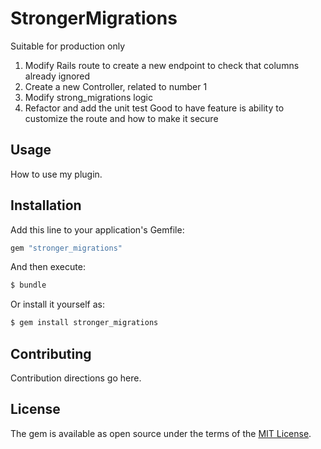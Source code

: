 # StrongerMigrations
Suitable for production only


1. Modify Rails route to create a new endpoint to check that columns already ignored
2. Create a new Controller, related to number 1
3. Modify strong_migrations logic
4. Refactor and add the unit test
Good to have feature is ability to customize the route and how to make it secure

## Usage
How to use my plugin.

## Installation
Add this line to your application's Gemfile:

```ruby
gem "stronger_migrations"
```

And then execute:
```bash
$ bundle
```

Or install it yourself as:
```bash
$ gem install stronger_migrations
```

## Contributing
Contribution directions go here.

## License
The gem is available as open source under the terms of the [MIT License](https://opensource.org/licenses/MIT).
